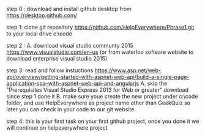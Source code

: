 step 0 : download and install github desktop from https://desktop.github.com/

step 1:  clone git repository https://github.com/HelpEverywhere/Phrase1.git to your local drive c:\code

step 2 : 
  A. download visual studio communty 2015  https://www.visualstudio.com/en-us
  (or from waterloo softeare website to download enterprise visual studio 2015)
  
step 3: read and follow instuctions
https://www.asp.net/web-api/overview/getting-started-with-aspnet-web-api/build-a-single-page-application-spa-with-aspnet-web-api-and-angularjs
	A. skip the "Prerequisites Visual Studio Express 2013 for Web or greater" download since step 1 done it
	B. make sure youe create the new project under c:\code folder, and use HelpEverywhere as project name other than GeekQuiz so later you can check in your code to our git website

step 4: this is your first task on your first github project, once you done it we will continue on helpeverywhere project


